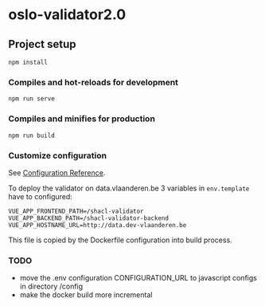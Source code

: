 # oslo-validator2.0

## Project setup
```
npm install
```

### Compiles and hot-reloads for development
```
npm run serve
```

### Compiles and minifies for production
```
npm run build
```

### Customize configuration
See [Configuration Reference](https://cli.vuejs.org/config/).

To deploy the validator on data.vlaanderen.be 3 variables in `env.template` have to configured:
```
VUE_APP_FRONTEND_PATH=/shacl-validator
VUE_APP_BACKEND_PATH=/shacl-validator-backend
VUE_APP_HOSTNAME_URL=http://data.dev-vlaanderen.be
```

This file is copied by the Dockerfile configuration into build process.

### TODO
 - move the .env configuration CONFIGURATION_URL to javascript configs in directory /config
 - make the docker build more incremental
